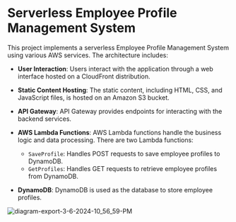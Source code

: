 # Serverless Employee Profile Management System

This project implements a serverless Employee Profile Management System using various AWS services. The architecture includes:

- **User Interaction**: Users interact with the application through a web interface hosted on a CloudFront distribution.

- **Static Content Hosting**: The static content, including HTML, CSS, and JavaScript files, is hosted on an Amazon S3 bucket.

- **API Gateway**: API Gateway provides endpoints for interacting with the backend services.

- **AWS Lambda Functions**: AWS Lambda functions handle the business logic and data processing. There are two Lambda functions:

  - `SaveProfile`: Handles POST requests to save employee profiles to DynamoDB.
  - `GetProfiles`: Handles GET requests to retrieve employee profiles from DynamoDB.

- **DynamoDB**: DynamoDB is used as the database to store employee profiles.

![diagram-export-3-6-2024-10_56_59-PM](https://github.com/swwapnil777/serverless-website-hosting/assets/108779988/2c2507ab-b44a-46c0-8b9b-017866ef0090)
